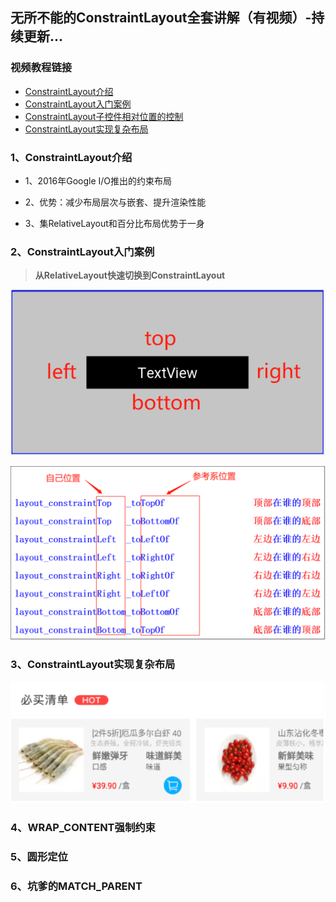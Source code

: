 

## 无所不能的ConstraintLayout全套讲解（有视频）-持续更新...

### 视频教程链接

* [ConstraintLayout介绍](http://v.youku.com/v_show/id_XMzkxODA5NTg1Ng==.html?spm=a2hzp.8244740.0.0)
* [ConstraintLayout入门案例](ConstraintLayout居中布局)
* [ConstraintLayout子控件相对位置的控制](http://v.youku.com/v_show/id_XMzkxODA5Njk0OA==.html?spm=a2hzp.8244740.0.0)
* [ConstraintLayout实现复杂布局](http://v.youku.com/v_show/id_XMzkxODA5NzUyMA==.html?spm=a2hzp.8244740.0.0)


### 1、ConstraintLayout介绍


* 1、2016年Google I/O推出的约束布局

* 2、优势：减少布局层次与嵌套、提升渲染性能

* 3、集RelativeLayout和百分比布局优势于一身


### 2、ConstraintLayout入门案例

> **从RelativeLayout快速切换到ConstraintLayout**


![](screenshot/layout_position.png)


![](screenshot/constraint_layout.png)



### 3、ConstraintLayout实现复杂布局


![](screenshot/heme_fresh.png)



### 4、WRAP_CONTENT强制约束


### 5、圆形定位


### 6、坑爹的MATCH_PARENT